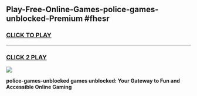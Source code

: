 
## Play-Free-Online-Games-police-games-unblocked-Premium #fhesr
<h3>
<a href="https://premium.freeplayer.one?title=police-games-unblocked&ref=8M">CLICK TO PLAY</a></h3>
<hr>

<h3>
<a href="https://premium.freeplayer.one?title=police-games-unblocked&ref=8M">CLICK 2 PLAY</a>
  
</h3>

<a href="https://premium.freeplayer.one?title=police-games-unblocked&ref=8M"><img src="https://clearcache.store/games.png"></a>


**police-games-unblocked games unblocked: Your Gateway to Fun and Accessible Online Gaming**
